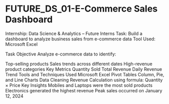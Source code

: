 # FUTURE_DS_01-E-Commerce Sales Dashboard

Internship: Data Science & Analytics – Future Interns
Task: Build a dashboard to analyze business sales from e-commerce data
Tool Used: Microsoft Excel

Task Objective
Analyze e-commerce data to identify:

Top-selling products
Sales trends across different dates
High-revenue product categories
Key Metrics
Quantity Sold
Total Revenue
Daily Revenue Trend
Tools and Techniques Used
Microsoft Excel
Pivot Tables
Column, Pie, and Line Charts
Data Cleaning
Revenue Calculation using formula: Quantity × Price
Key Insights
Mobiles and Laptops were the most sold products
Electronics generated the highest revenue
Peak sales occurred on January 12, 2024
